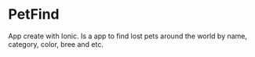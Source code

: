 # PetFind
App create with Ionic. Is a app to find lost pets around the world by name, category, color, bree and etc.
